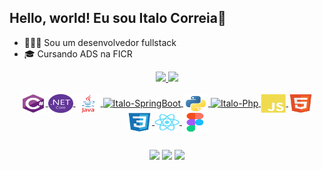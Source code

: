 ## Hello, world! Eu sou Italo Correia👋

- 🧑🏻‍💻 Sou um desenvolvedor fullstack <br>
- 🎓 Cursando ADS na FICR <br>

<!--CARDS-->
<div align="center">
  <a href="https://github.com/italocaraujo">
  <img height="180em" src="https://github-readme-stats.vercel.app/api?username=italocaraujo&show_icons=true&theme=dark&hide_border=false&include_all_commits=false&count_private=false"/>
  <img height="180em" src="https://github-readme-stats.vercel.app/api/top-langs/?username=italocaraujo&theme=dark&hide_border=false&include_all_commits=false&count_private=false&layout=compact"/>
</div>

<div style="display: inline_block" align="center"><br>
  <!--BACKEND-->
  <img align="center" alt="Italo-Csharp" height="30" width="40" src="https://raw.githubusercontent.com/devicons/devicon/master/icons/csharp/csharp-original.svg">
  <img align="center" alt="Italo-Dotnetcore" height="30" width="40" src="https://raw.githubusercontent.com/devicons/devicon/master/icons/dotnetcore/dotnetcore-original.svg">
  <img align="center" alt="Italo-Java" height="30" width="40" src="https://raw.githubusercontent.com/devicons/devicon/master/icons/java/java-original-wordmark.svg">
  <img align="center" alt="Italo-SpringBoot" height="30" width="40" src="https://cdn.jsdelivr.net/gh/devicons/devicon/icons/spring/spring-original-wordmark.svg">
  <img align="center" alt="Italo-Python" height="30" width="40" src="https://raw.githubusercontent.com/devicons/devicon/master/icons/python/python-original.svg">
  <img align="center" alt="Italo-Php" height="30" width="40" src="https://cdn.jsdelivr.net/gh/devicons/devicon@latest/icons/php/php-original.svg" />

  <!--FRONTEND-->
  <img align="center" alt="Italo-Js" height="30" width="40" src="https://raw.githubusercontent.com/devicons/devicon/master/icons/javascript/javascript-plain.svg">
  <img align="center" alt="Italo-HTML" height="30" width="40" src="https://raw.githubusercontent.com/devicons/devicon/master/icons/html5/html5-original.svg">
  <img align="center" alt="Italo-CSS" height="30" width="40" src="https://raw.githubusercontent.com/devicons/devicon/master/icons/css3/css3-original.svg">
  <img align="center" alt="Italo-React" height="30" width="40" src="https://raw.githubusercontent.com/devicons/devicon/master/icons/react/react-original.svg">
  <img align="center" alt="Italo-Figma" height="30" width="40" src="https://raw.githubusercontent.com/devicons/devicon/master/icons/figma/figma-original.svg">
</div>

##

<!--LINKS-->
<div align="center"> 
  <a href="https://instagram.com/italocaraujo" target="_blank"><img src="https://img.shields.io/badge/-Instagram-%23E4405F?style=for-the-badge&logo=instagram&logoColor=white" target="_blank"></a>
  <a href = "mailto:italocdaraujo@gmail.com" target="_blank"><img src="https://img.shields.io/badge/Gmail-D14836?style=for-the-badge&logo=gmail&logoColor=white"></a>
  <a href="https://www.linkedin.com/in/italocaraujo/" target="_blank"><img src="https://img.shields.io/badge/-LinkedIn-%230077B5?style=for-the-badge&logo=linkedin&logoColor=white" target="_blank"></a> 
</div>

